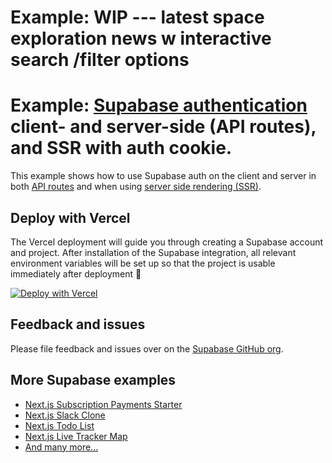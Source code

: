 # Example: WIP --- latest space exploration news w interactive search /filter options

# Example: [Supabase authentication](https://supabase.io/docs/guides/auth) client- and server-side (API routes), and SSR with auth cookie.

This example shows how to use Supabase auth on the client and server in both [API routes](https://nextjs.org/docs/api-routes/introduction) and when using [server side rendering (SSR)](https://nextjs.org/docs/basic-features/pages#server-side-rendering).

## Deploy with Vercel

The Vercel deployment will guide you through creating a Supabase account and project. After installation of the Supabase integration, all relevant environment variables will be set up so that the project is usable immediately after deployment 🚀

[![Deploy with Vercel](https://vercel.com/button)](https://vercel.com/new/git/external?repository-url=https%3A%2F%2Fgithub.com%2Fsupabase%2Fsupabase%2Ftree%2Fmaster%2Fexamples%2Fnextjs-with-supabase-auth&project-name=nextjs-with-supabase-auth&repository-name=nextjs-with-supabase-auth&integration-ids=oac_jUduyjQgOyzev1fjrW83NYOv)

## Feedback and issues

Please file feedback and issues over on the [Supabase GitHub org](https://github.com/supabase/supabase/issues/new/choose).

## More Supabase examples

- [Next.js Subscription Payments Starter](https://github.com/vercel/nextjs-subscription-payments)
- [Next.js Slack Clone](https://github.com/supabase/supabase/tree/master/examples/nextjs-slack-clone)
- [Next.js Todo List](https://github.com/supabase/supabase/tree/master/examples/nextjs-todo-list)
- [Next.js Live Tracker Map](https://github.com/supabase/supabase/tree/master/examples/nextjs-live-tracker-map)
- [And many more...](https://github.com/supabase/supabase/tree/master/examples)
